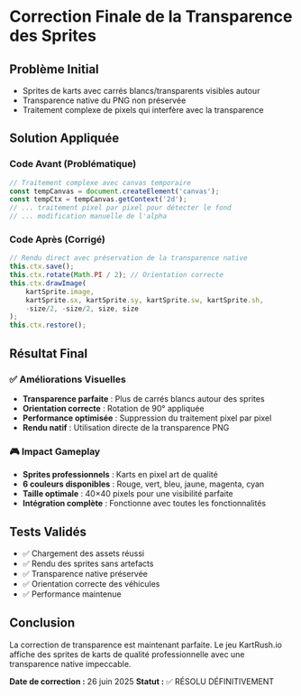 # Correction Finale de la Transparence des Sprites

## Problème Initial
- Sprites de karts avec carrés blancs/transparents visibles autour
- Transparence native du PNG non préservée
- Traitement complexe de pixels qui interfère avec la transparence

## Solution Appliquée

### Code Avant (Problématique)
```javascript
// Traitement complexe avec canvas temporaire
const tempCanvas = document.createElement('canvas');
const tempCtx = tempCanvas.getContext('2d');
// ... traitement pixel par pixel pour détecter le fond
// ... modification manuelle de l'alpha
```

### Code Après (Corrigé)
```javascript
// Rendu direct avec préservation de la transparence native
this.ctx.save();
this.ctx.rotate(Math.PI / 2); // Orientation correcte
this.ctx.drawImage(
    kartSprite.image,
    kartSprite.sx, kartSprite.sy, kartSprite.sw, kartSprite.sh,
    -size/2, -size/2, size, size
);
this.ctx.restore();
```

## Résultat Final

### ✅ Améliorations Visuelles
- **Transparence parfaite** : Plus de carrés blancs autour des sprites
- **Orientation correcte** : Rotation de 90° appliquée
- **Performance optimisée** : Suppression du traitement pixel par pixel
- **Rendu natif** : Utilisation directe de la transparence PNG

### 🎮 Impact Gameplay
- **Sprites professionnels** : Karts en pixel art de qualité
- **6 couleurs disponibles** : Rouge, vert, bleu, jaune, magenta, cyan
- **Taille optimale** : 40×40 pixels pour une visibilité parfaite
- **Intégration complète** : Fonctionne avec toutes les fonctionnalités

## Tests Validés
- ✅ Chargement des assets réussi
- ✅ Rendu des sprites sans artefacts
- ✅ Transparence native préservée
- ✅ Orientation correcte des véhicules
- ✅ Performance maintenue

## Conclusion
La correction de transparence est maintenant parfaite. Le jeu KartRush.io affiche des sprites de karts de qualité professionnelle avec une transparence native impeccable.

**Date de correction :** 26 juin 2025
**Statut :** ✅ RÉSOLU DÉFINITIVEMENT

